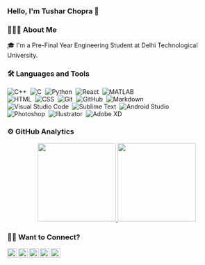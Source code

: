 ### **Hello, I'm Tushar Chopra** 👋

### 👨🏻‍💻 About Me
🎓 I'm a Pre-Final Year Engineering Student at Delhi Technological University.


### 🛠 Languages and Tools
![C++](https://img.shields.io/badge/-C++-05122A?style=flat&logo=C%2B%2B&logoColor=00599C)&nbsp;
![C](https://img.shields.io/badge/-C-05122A?style=flat&logo=C&logoColor=A8B9CC)&nbsp;
![Python](https://img.shields.io/badge/-Python-05122A?style=flat&logo=python)&nbsp;
![React](https://img.shields.io/badge/-React-05122A?style=flat&logo=React&logoColor=42A5F5)&nbsp;
![MATLAB](https://img.shields.io/badge/-MATLAB-05122A?style=flat&logo=Mathworks&logoColor=FF9800)\
![HTML](https://img.shields.io/badge/-HTML-05122A?style=flat&logo=HTML5)&nbsp;
![CSS](https://img.shields.io/badge/-CSS-05122A?style=flat&logo=CSS3&logoColor=1572B6)&nbsp;
![Git](https://img.shields.io/badge/-Git-05122A?style=flat&logo=git)&nbsp;
![GitHub](https://img.shields.io/badge/-GitHub-05122A?style=flat&logo=github)&nbsp;
![Markdown](https://img.shields.io/badge/-Markdown-05122A?style=flat&logo=markdown)\
![Visual Studio Code](https://img.shields.io/badge/-Visual%20Studio%20Code-05122A?style=flat&logo=visual-studio-code&logoColor=007ACC)&nbsp;
![Sublime Text](https://img.shields.io/badge/-Sublime_Text-05122A?style=flat&logo=sublime-text&logoColor=FF9800)&nbsp;
![Android Studio](https://img.shields.io/badge/-Android_Studio-05122A?style=flat&logo=android-studio&logoColor=a4c639)\
![Photoshop](https://img.shields.io/badge/-Photoshop-05122A?style=flat&logo=adobe-photoshop)&nbsp;
![Illustrator](https://img.shields.io/badge/-Illustrator-05122A?style=flat&logo=adobe-illustrator)&nbsp;
![Adobe XD](https://img.shields.io/badge/-Adobe_XD-05122A?style=flat&logo=adobe-xd)&nbsp;

### ⚙️ GitHub Analytics
<p align="center">
<a href="https://github.com/shauryashivam">
  <img height="180em" src="https://github-readme-stats-eight-theta.vercel.app/api?username=tusharchopra123&show_icons=true&theme=algolia&include_all_commits=true&count_private=true"/>
  <img height="180em" src="https://github-readme-stats-eight-theta.vercel.app/api/top-langs/?username=shauryashivam&layout=compact&langs_count=8&theme=algolia"/>
</a>
</p>

### 🤝🏻 Want to Connect?
<p align="center">
<a href="https://twitter.com/Shivam5799">
  <img align="left" alt="Hemang's Twitter" width="22px" src="https://www.flaticon.com/svg/static/icons/svg/1409/1409937.svg" />
</a>
<a href="https://in.linkedin.com/in/shivam-in">
  <img align="left" alt="Hemang's LinkedIn" width="22px" src="https://www.flaticon.com/svg/static/icons/svg/1409/1409945.svg" />
</a>
<a href="https://github.com/shauryashivam">
  <img align="left" alt="Hemang's GitHub" width="22px" src="https://www.flaticon.com/svg/static/icons/svg/270/270798.svg" />
</a>
<a href="https://www.instagram.com/sh1vamshaurya">
  <img align="left" alt="Hemang's Instagram" width="22px" src="https://www.flaticon.com/svg/static/icons/svg/1409/1409946.svg" />
</a>
<a href="https://www.facebook.com/shivam.shaurya319">
  <img align="left" alt="Hemang's Facebook" width="22px" src="https://www.flaticon.com/svg/static/icons/svg/1409/1409943.svg"  class="white" />
</a>
<!--
**tusharchopra123/tusharchopra123** is a ✨ _special_ ✨ repository because its `README.md` (this file) appears on your GitHub profile.

Here are some ideas to get you started:

- 🔭 I’m currently working on ...
- 🌱 I’m currently learning ...
- 👯 I’m looking to collaborate on ...
- 🤔 I’m looking for help with ...
- 💬 Ask me about ...
- 📫 How to reach me: ...
- 😄 Pronouns: ...
- ⚡ Fun fact: ...
-->
